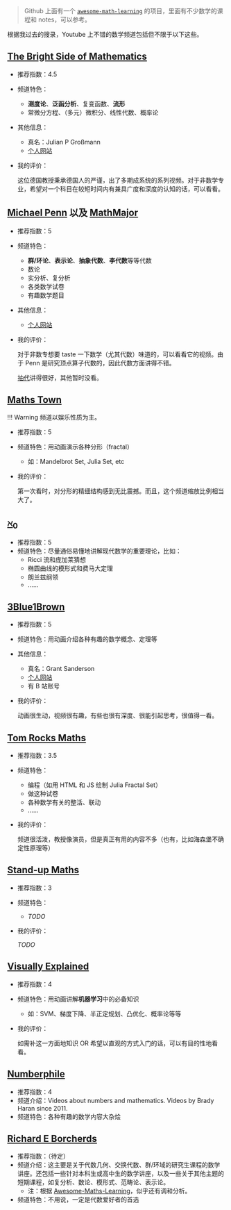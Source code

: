 > Github 上面有一个 [`awesome-math-learning`](https://github.com/tensorush/Awesome-Maths-Learning) 的项目，里面有不少数学的课程和 notes，可以参考。

根据我过去的搜录，Youtube 上不错的数学频道包括但不限于以下这些。

## [The Bright Side of Mathematics](https://www.youtube.com/@brightsideofmaths)

- 推荐指数：4.5
- 频道特色：
    - **测度论**、**泛函分析**、复变函数、**流形**
    - 常微分方程、（多元）微积分、线性代数、概率论
- 其他信息：
    - 真名：Julian P Großmann
    - [个人网站](https://tbsom.de)
- 我的评价：
  
    这位德国教授秉承德国人的严谨，出了多期成系统的系列视频。对于非数学专业，希望对一个科目在较短时间内有兼具广度和深度的认知的话，可以看看。

## [Michael Penn](https://www.youtube.com/@MichaelPennMath) 以及 [MathMajor](https://www.youtube.com/@mathmajor)

- 推荐指数：5
- 频道特色：
    - **群/环论**、**表示论**、**抽象代数**、**李代数**等等代数
    - 数论
    - 实分析、复分析
    - 各类数学试卷
    - 有趣数学题目
- 其他信息：
    - [个人网站](https://www.michael-penn.net/)
- 我的评价：
  
    对于非数专想要 taste 一下数学（尤其代数）味道的，可以看看它的视频。由于 Penn 是研究顶点算子代数的，因此代数方面讲得不错。
    
    [抽代](https://www.youtube.com/playlist?list=PL22w63XsKjqxaZ-v5N4AprggFkQXgkNoP)讲得很好，其他暂时没看。

## [Maths Town](https://www.youtube.com/@MathsTown)

!!! Warning
    频道以娱乐性质为主。

- 推荐指数：5

- 频道特色：用动画演示各种分形（fractal）

  - 如：Mandelbrot Set, Julia Set, etc

- 我的评价：

  第一次看时，对分形的精细结构感到无比震撼。而且，这个频道缩放比例相当大了。

## [$\aleph_0$](https://www.youtube.com/@Aleph0/videos)

- 推荐指数：5
- 频道特色：尽量通俗易懂地讲解现代数学的重要理论，比如：
  - Ricci 流和庞加莱猜想
  - 椭圆曲线的模形式和费马大定理
  - 朗兰兹纲领
  - ……

## [3Blue1Brown](https://www.youtube.com/@3blue1brown)

- 推荐指数：5
- 频道特色：用动画介绍各种有趣的数学概念、定理等
- 其他信息：
    - 真名：Grant Sanderson
    - [个人网站](https://www.3blue1brown.com/)
    - 有 B 站账号
- 我的评价：
  
    动画很生动，视频很有趣，有些也很有深度、很能引起思考，很值得一看。

## [Tom Rocks Maths](https://www.youtube.com/@TomRocksMaths)

- 推荐指数：3.5
- 频道特色：
    - 编程（如用 HTML 和 JS 绘制 Julia Fractal Set）
    - 做这种试卷
    - 各种数学有关的整活、联动
    - ……
- 我的评价：

    频道很活泼，教授像演员，但是真正有用的内容不多（也有，比如海森堡不确定性原理等）

## [Stand-up Maths](https://www.youtube.com/@standupmaths)

- 推荐指数：3
- 频道特色：
    - *TODO*
- 我的评价：

    *TODO*

## [Visually Explained](https://www.youtube.com/@VisuallyExplained)

- 推荐指数：4
- 频道特色：用动画讲解**机器学习**中的必备知识
    - 如：SVM、梯度下降、半正定规划、凸优化、概率论等等
- 我的评价：
  
    如需补这一方面地知识 OR 希望以直观的方式入门的话，可以有目的性地看看。

## [Numberphile](https://www.youtube.com/@numberphile)

- 推荐指数：4
- 频道介绍：Videos about numbers and mathematics. Videos by Brady Haran since 2011.
- 频道特色：各种有趣的数学内容大杂烩

## [Richard E Borcherds](https://www.youtube.com/@richarde.borcherds7998)

- 推荐指数：（待定）
- 频道介绍：这主要是关于代数几何、交换代数、群/环域的研究生课程的数学讲座。还包括一些针对本科生或高中生的数学讲座，以及一些关于其他主题的短期课程，如复分析、数论、模形式、范畴论、表示论。
  - 注：根据 [Awesome-Maths-Learning](https://github.com/tensorush/Awesome-Maths-Learning)，似乎还有调和分析。
- 频道特色：不用说，一定是代数爱好者的首选
